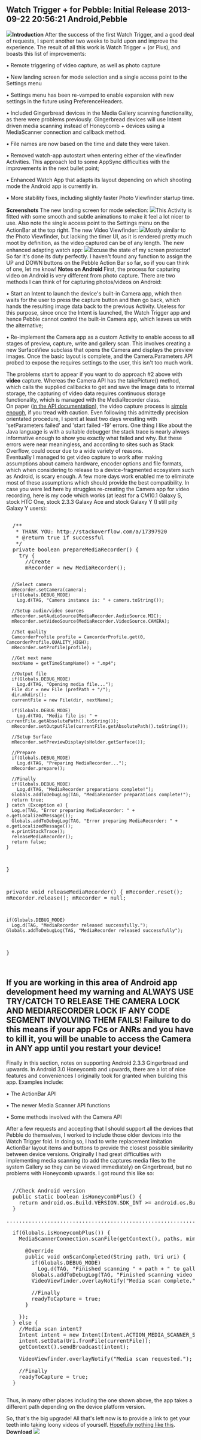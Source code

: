 Watch Trigger + for Pebble: Initial Release 
2013-09-22 20:56:21
Android,Pebble
---

![](/assets/import/media/2013/09/logosrc.png)<strong>Introduction</strong>
After the success of the first Watch Trigger, and a good deal of requests, I spent another two weeks to build upon and improve the experience. The result of all this work is Watch Trigger + (or Plus), and boasts this list of improvements:

• Remote triggering of video capture, as well as photo capture

• New landing screen for mode selection and a single access point to the Settings menu

• Settings menu has been re-vamped to enable expansion with new settings in the future using PreferenceHeaders.

• Included Gingerbread devices in the Media Gallery scanning functionality, as there were problems previously. Gingerbread devices will use Intent driven media scanning instead of Honeycomb + devices using a MediaScanner connection and callback method.

• File names are now based on the time and date they were taken.

• Removed watch-app autostart when entering either of the viewfinder Activities. This approach led to some AppSync difficulties with the improvements in the next bullet point;

• Enhanced Watch App that adapts its layout depending on which shooting mode the Android app is currently in.

• More stability fixes, including slightly faster Photo Viewfinder startup time.

<strong>Screenshots</strong>
The new landing screen for mode selection:
![](/assets/import/media/2013/09/shot11.png)This Activity is fitted with some smooth and subtle animations to make it feel a lot nicer to use. Also note the single access point to the Settings menu on the ActionBar at the top right.
The new Video Viewfinder:
![](/assets/import/media/2013/09/shot3.png)Mostly similar to the Photo Viewfinder, but lacking the timer UI, as it is rendered pretty much moot by definition, as the video captured can be of any length.
The new enhanced adapting watch app:
![](/assets/import/media/2013/09/wtp-watchapp.jpg)Excuse the state of my screen protector! So far it's done its duty perfectly. I haven't found any function to assign the UP and DOWN buttons on the Pebble Action Bar so far, so if you can think of one, let me know!
<strong>Notes on Android </strong>
First, the process for capturing video on Android is very different from photo capture. There are two methods I can think of for capturing photos/videos on Android:


• Start an Intent to launch the device's built-in Camera app, which then waits for the user to press the capture button and then go back, which hands the resulting image data back to the previous Activity. Useless for this purpose, since once the Intent is launched, the Watch Trigger app and hence Pebble cannot control the built-in Camera app, which leaves us with the alternative;

• Re-implement the Camera app as a custom Activity to enable access to all stages of preview, capture, write and gallery scan. This involves creating a new SurfaceView subclass that opens the Camera and displays the preview images. Once the basic layout is complete, and the Camera.Parameters API probed to expose the requires settings to the user, this isn't too much work.


<div>The problems start to appear if you want to do approach #2 above with <strong>video</strong> capture. Whereas the Camera API has the takePicture() method, which calls the supplied callbacks to get and save the image data to internal storage, the capturing of video data requires continuous storage functionality, which is managed with the MediaRecorder class.</div>
<div></div>
<div></div>
<div>On paper (<a title="Android Camera API" href="http://developer.android.com/guide/topics/media/camera.html">in the API documentation</a>), the video capture process is <a title="Android Camera API - Video Capture" href="http://developer.android.com/guide/topics/media/camera.html#capture-video">simple enough</a>, if you tread with caution. Even following this admittedly precision orientated procedure, I spent at least two days wrestling with 'setParameters failed' and 'start failed -19' errors. One thing I like about the Java language is with a suitable debugger the stack trace is nearly always informative enough to show you exactly what failed and why. But these errors were near meaningless, and according to sites such as Stack Overflow, could occur due to a wide variety of reasons.</div>
<div></div>
<div></div>
<div>Eventually I managed to get video capture to work after making assumptions about camera hardware, encoder options and file formats, which when considering to release to a device-fragmented ecosystem such as Android, is scary enough. A few more days work enabled me to eliminate most of these assumptions which should provide the best compatibility. In case you were led here by struggles re-creating the Camera app for video recording, here is my code which works (at least for a CM10.1 Galaxy S, stock HTC One, stock 2.3.3 Galaxy Ace and stock Galaxy Y (I still pity Galaxy Y users):</div>
<div></div>
<!-- language="java" -->
<pre><div class="code-block">
  /**
   * THANK YOU: http://stackoverflow.com/a/17397920
   * @return true if successful
   */
  private boolean prepareMediaRecorder() {
    try {
      //Create
      mRecorder = new MediaRecorder();

      //Select camera
      mRecorder.setCamera(camera);
      if(Globals.DEBUG_MODE)
        Log.d(TAG, "Camera instance is: " + camera.toString());

      //Setup audio/video sources
      mRecorder.setAudioSource(MediaRecorder.AudioSource.MIC);
      mRecorder.setVideoSource(MediaRecorder.VideoSource.CAMERA);

      //Set quality
      CamcorderProfile profile = CamcorderProfile.get(0, CamcorderProfile.QUALITY_HIGH);
      mRecorder.setProfile(profile);

      //Get next name
      nextName = getTimeStampName() + ".mp4";

      //Output file
      if(Globals.DEBUG_MODE)
        Log.d(TAG, "Opening media file...");
      File dir = new File (prefPath + "/");
      dir.mkdirs();
      currentFile = new File(dir, nextName);

      if(Globals.DEBUG_MODE)
        Log.d(TAG, "Media file is: " + currentFile.getAbsolutePath().toString());
      mRecorder.setOutputFile(currentFile.getAbsolutePath().toString());

      //Setup Surface
      mRecorder.setPreviewDisplay(sHolder.getSurface());

      //Prepare
      if(Globals.DEBUG_MODE)
        Log.d(TAG, "Preparing MediaRecorder...");
      mRecorder.prepare();

      //Finally
      if(Globals.DEBUG_MODE)
        Log.d(TAG, "MediaRecorder preparations complete!");
      Globals.addToDebugLog(TAG, "MediaRecorder preparations complete!");
      return true;
    } catch (Exception e) {
      Log.e(TAG, "Error preparing MediaRecorder: " + e.getLocalizedMessage());
      Globals.addToDebugLog(TAG, "Error preparing MediaRecorder: " + e.getLocalizedMessage());
      e.printStackTrace();
      releaseMediaRecorder();
      return false;
    }
  }

  private void releaseMediaRecorder() {
    mRecorder.reset();
    mRecorder.release();
    mRecorder = null;

    if(Globals.DEBUG_MODE)
      Log.d(TAG, "MediaRecorder released successfully.");
    Globals.addToDebugLog(TAG, "MediaRecorder released successfully");
  }

</div></pre>

## If you are working in this area of Android app development heed my warning and ALWAYS USE TRY/CATCH TO RELEASE THE CAMERA LOCK AND MEDIARECORDER LOCK IF ANY CODE SEGMENT INVOLVING THEM FAILS! Failure to do this means if your app FCs or ANRs and you have to kill it, you will be unable to access the Camera in ANY app until you restart your device!

Finally in this section, notes on supporting Android 2.3.3 Gingerbread and upwards. In Android 3.0 Honeycomb and upwards, there are a lot of nice features and conveniences I originally took for granted when building this app. Examples include:

• The ActionBar API

• The newer Media Scanner API functions

• Some methods involved with the Camera API

After a few requests and accepting that I should support all the devices that Pebble do themselves, I worked to include those older devices into the Watch Trigger fold. In doing so, I had to write replacement imitation ActionBar layout items and buttons to provide the closest possible similarity between device versions. Originally I had great difficulties with implementing media scanning (to add the captures media files to the system Gallery so they can be viewed immediately) on Gingerbread, but no problems with Honeycomb upwards. I got round this like so:

<!-- language="java" -->
<pre><div class="code-block">
  //Check Android version
  public static boolean isHoneycombPlus() {
    return android.os.Build.VERSION.SDK_INT >= android.os.Build.VERSION_CODES.HONEYCOMB;
  }

.............................................................

  if(Globals.isHoneycombPlus()) {
    MediaScannerConnection.scanFile(getContext(), paths, mimes, new MediaScannerConnection.OnScanCompletedListener() {

      @Override
      public void onScanCompleted(String path, Uri uri) {
        if(Globals.DEBUG_MODE)
          Log.d(TAG, "Finished scanning " + path + " to gallery");
        Globals.addToDebugLog(TAG, "Finished scanning video into Gallery");
        VideoViewfinder.overlayNotify("Media scan complete.");

        //Finally
        readyToCapture = true;
      }

    });
  } else {
    //Media scan intent?
    Intent intent = new Intent(Intent.ACTION_MEDIA_SCANNER_SCAN_FILE);
    intent.setData(Uri.fromFile(currentFile));
    getContext().sendBroadcast(intent);

    VideoViewfinder.overlayNotify("Media scan requested.");

    //Finally
    readyToCapture = true;
  }

</div></pre>

Thus, in many other places including the one shown above, the app takes a different path depending on the device platform version.

So, that's the big upgrade! All that's left now is to provide a link to get your teeth into taking loony videos of yourself. <a title="Camera setup fail" href="http://www.youtube.com/watch?v=4beRDIteCTM">Hopefully nothing like this</a>.
<strong>Download</strong>
<a href="https://play.google.com/store/apps/details?id=com.wordpress.ninedof.watchtriggerplus"><strong>
![](https://developer.android.com/images/brand/en_generic_rgb_wo_60.png)
</a>
